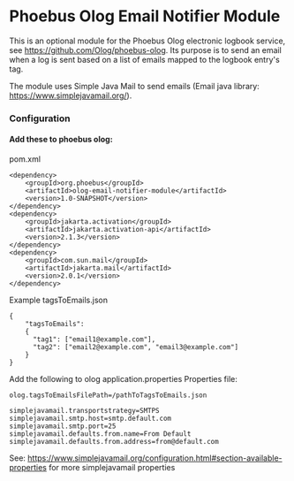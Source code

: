 # Phoebus Olog Email Notifier Module

This is an optional module for the Phoebus Olog electronic logbook service, see https://github.com/Olog/phoebus-olog. Its purpose is to send an email when a log is sent based on a list of emails mapped to the logbook entry's tag. 

The module uses Simple Java Mail to send emails (Email java library: https://www.simplejavamail.org/).

### Configuration

#### Add these to phoebus olog:

pom.xml
```
<dependency>
    <groupId>org.phoebus</groupId>
    <artifactId>olog-email-notifier-module</artifactId>
    <version>1.0-SNAPSHOT</version>
</dependency>
<dependency>
    <groupId>jakarta.activation</groupId>
    <artifactId>jakarta.activation-api</artifactId>
    <version>2.1.3</version>
</dependency>
<dependency>
    <groupId>com.sun.mail</groupId>
    <artifactId>jakarta.mail</artifactId>
    <version>2.0.1</version>
</dependency>
```

Example tagsToEmails.json
```
{
    "tagsToEmails": 
    {
      "tag1": ["email1@example.com"],
      "tag2": ["email2@example.com", "email3@example.com"]
    }
}  
```
Add the following to olog application.properties
Properties file:
```
olog.tagsToEmailsFilePath=/pathToTagsToEmails.json

simplejavamail.transportstrategy=SMTPS
simplejavamail.smtp.host=smtp.default.com
simplejavamail.smtp.port=25
simplejavamail.defaults.from.name=From Default
simplejavamail.defaults.from.address=from@default.com
```

See: https://www.simplejavamail.org/configuration.html#section-available-properties for more simplejavamail properties